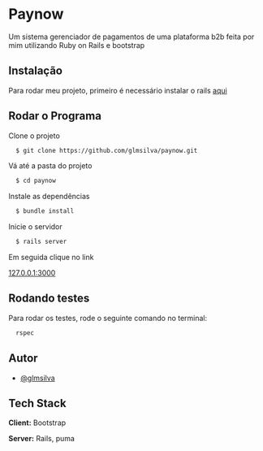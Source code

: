 
# Paynow

Um sistema gerenciador de pagamentos de uma plataforma b2b feita por mim utilizando Ruby on Rails e bootstrap

## Instalação 

Para rodar meu projeto, primeiro é necessário instalar o rails
[aqui](http://guides.railsgirls.com/guides-ptbr/install)



    
## Rodar o Programa

Clone o projeto

```bash
  $ git clone https://github.com/glmsilva/paynow.git
```

Vá até a pasta do projeto

```bash
  $ cd paynow
```

Instale as dependências

```bash
  $ bundle install
```

Inicie o servidor

```bash
  $ rails server
```
Em seguida clique no link 

[127.0.0.1:3000](https://127.0.0.1:3000)

  
## Rodando testes

Para rodar os testes, rode o seguinte comando no terminal:

```bash
  rspec
```

  
## Autor

- [@glmsilva](https://www.github.com/glmsilva)

  
## Tech Stack

**Client:** Bootstrap

**Server:** Rails, puma

  
